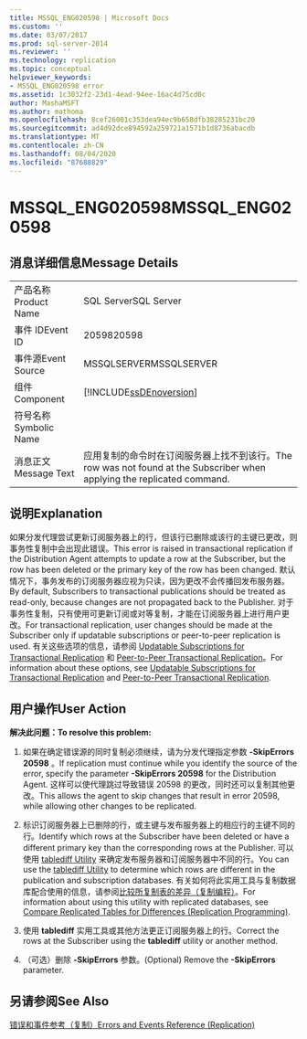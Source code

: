 ```yaml
---
title: MSSQL_ENG020598 | Microsoft Docs
ms.custom: ''
ms.date: 03/07/2017
ms.prod: sql-server-2014
ms.reviewer: ''
ms.technology: replication
ms.topic: conceptual
helpviewer_keywords:
- MSSQL_ENG020598 error
ms.assetid: 1c3032f2-23d1-4ead-94ee-16ac4d75cd0c
author: MashaMSFT
ms.author: mathoma
ms.openlocfilehash: 8cef26001c353dea94ec9b658dfb38285231bc20
ms.sourcegitcommit: ad4d92dce894592a259721a1571b1d8736abacdb
ms.translationtype: MT
ms.contentlocale: zh-CN
ms.lasthandoff: 08/04/2020
ms.locfileid: "87688829"
---
```

# <a name="mssql_eng020598"></a><span data-ttu-id="a16ef-102">MSSQL_ENG020598</span><span class="sxs-lookup"><span data-stu-id="a16ef-102">MSSQL_ENG020598</span></span>
    
## <a name="message-details"></a><span data-ttu-id="a16ef-103">消息详细信息</span><span class="sxs-lookup"><span data-stu-id="a16ef-103">Message Details</span></span>  
  
|||  
|-|-|  
|<span data-ttu-id="a16ef-104">产品名称</span><span class="sxs-lookup"><span data-stu-id="a16ef-104">Product Name</span></span>|<span data-ttu-id="a16ef-105">SQL Server</span><span class="sxs-lookup"><span data-stu-id="a16ef-105">SQL Server</span></span>|  
|<span data-ttu-id="a16ef-106">事件 ID</span><span class="sxs-lookup"><span data-stu-id="a16ef-106">Event ID</span></span>|<span data-ttu-id="a16ef-107">20598</span><span class="sxs-lookup"><span data-stu-id="a16ef-107">20598</span></span>|  
|<span data-ttu-id="a16ef-108">事件源</span><span class="sxs-lookup"><span data-stu-id="a16ef-108">Event Source</span></span>|<span data-ttu-id="a16ef-109">MSSQLSERVER</span><span class="sxs-lookup"><span data-stu-id="a16ef-109">MSSQLSERVER</span></span>|  
|<span data-ttu-id="a16ef-110">组件</span><span class="sxs-lookup"><span data-stu-id="a16ef-110">Component</span></span>|[!INCLUDE[ssDEnoversion](../../includes/ssdenoversion-md.md)]|  
|<span data-ttu-id="a16ef-111">符号名称</span><span class="sxs-lookup"><span data-stu-id="a16ef-111">Symbolic Name</span></span>||  
|<span data-ttu-id="a16ef-112">消息正文</span><span class="sxs-lookup"><span data-stu-id="a16ef-112">Message Text</span></span>|<span data-ttu-id="a16ef-113">应用复制的命令时在订阅服务器上找不到该行。</span><span class="sxs-lookup"><span data-stu-id="a16ef-113">The row was not found at the Subscriber when applying the replicated command.</span></span>|  
  
## <a name="explanation"></a><span data-ttu-id="a16ef-114">说明</span><span class="sxs-lookup"><span data-stu-id="a16ef-114">Explanation</span></span>  
 <span data-ttu-id="a16ef-115">如果分发代理尝试更新订阅服务器上的行，但该行已删除或该行的主键已更改，则事务性复制中会出现此错误。</span><span class="sxs-lookup"><span data-stu-id="a16ef-115">This error is raised in transactional replication if the Distribution Agent attempts to update a row at the Subscriber, but the row has been deleted or the primary key of the row has been changed.</span></span> <span data-ttu-id="a16ef-116">默认情况下，事务发布的订阅服务器应视为只读，因为更改不会传播回发布服务器。</span><span class="sxs-lookup"><span data-stu-id="a16ef-116">By default, Subscribers to transactional publications should be treated as read-only, because changes are not propagated back to the Publisher.</span></span> <span data-ttu-id="a16ef-117">对于事务性复制，只有使用可更新订阅或对等复制，才能在订阅服务器上进行用户更改。</span><span class="sxs-lookup"><span data-stu-id="a16ef-117">For transactional replication, user changes should be made at the Subscriber only if updatable subscriptions or peer-to-peer replication is used.</span></span> <span data-ttu-id="a16ef-118">有关这些选项的信息，请参阅 [Updatable Subscriptions for Transactional Replication](transactional/updatable-subscriptions-for-transactional-replication.md) 和 [Peer-to-Peer Transactional Replication](transactional/peer-to-peer-transactional-replication.md)。</span><span class="sxs-lookup"><span data-stu-id="a16ef-118">For information about these options, see [Updatable Subscriptions for Transactional Replication](transactional/updatable-subscriptions-for-transactional-replication.md) and [Peer-to-Peer Transactional Replication](transactional/peer-to-peer-transactional-replication.md).</span></span>  
  
## <a name="user-action"></a><span data-ttu-id="a16ef-119">用户操作</span><span class="sxs-lookup"><span data-stu-id="a16ef-119">User Action</span></span>  
 <span data-ttu-id="a16ef-120">**解决此问题：**</span><span class="sxs-lookup"><span data-stu-id="a16ef-120">**To resolve this problem:**</span></span>  
  
1.  <span data-ttu-id="a16ef-121">如果在确定错误源的同时复制必须继续，请为分发代理指定参数 **-SkipErrors 20598** 。</span><span class="sxs-lookup"><span data-stu-id="a16ef-121">If replication must continue while you identify the source of the error, specify the parameter **-SkipErrors 20598** for the Distribution Agent.</span></span> <span data-ttu-id="a16ef-122">这样可以使代理跳过导致错误 20598 的更改，同时还可以复制其他更改。</span><span class="sxs-lookup"><span data-stu-id="a16ef-122">This allows the agent to skip changes that result in error 20598, while allowing other changes to be replicated.</span></span>  
  
2.  <span data-ttu-id="a16ef-123">标识订阅服务器上已删除的行，或主键与发布服务器上的相应行的主键不同的行。</span><span class="sxs-lookup"><span data-stu-id="a16ef-123">Identify which rows at the Subscriber have been deleted or have a different primary key than the corresponding rows at the Publisher.</span></span> <span data-ttu-id="a16ef-124">可以使用 [tablediff Utility](../../tools/tablediff-utility.md) 来确定发布服务器和订阅服务器中不同的行。</span><span class="sxs-lookup"><span data-stu-id="a16ef-124">You can use the [tablediff Utility](../../tools/tablediff-utility.md) to determine which rows are different in the publication and subscription databases.</span></span> <span data-ttu-id="a16ef-125">有关如何将此实用工具与复制数据库配合使用的信息，请参阅[比较所复制表的差异（复制编程）](administration/compare-replicated-tables-for-differences-replication-programming.md)。</span><span class="sxs-lookup"><span data-stu-id="a16ef-125">For information about using this utility with replicated databases, see [Compare Replicated Tables for Differences &#40;Replication Programming&#41;](administration/compare-replicated-tables-for-differences-replication-programming.md).</span></span>  
  
3.  <span data-ttu-id="a16ef-126">使用 **tablediff** 实用工具或其他方法更正订阅服务器上的行。</span><span class="sxs-lookup"><span data-stu-id="a16ef-126">Correct the rows at the Subscriber using the **tablediff** utility or another method.</span></span>  
  
4.  <span data-ttu-id="a16ef-127">（可选）删除 **-SkipErrors** 参数。</span><span class="sxs-lookup"><span data-stu-id="a16ef-127">(Optional) Remove the **-SkipErrors** parameter.</span></span>  
  
## <a name="see-also"></a><span data-ttu-id="a16ef-128">另请参阅</span><span class="sxs-lookup"><span data-stu-id="a16ef-128">See Also</span></span>  
 [<span data-ttu-id="a16ef-129">错误和事件参考（复制）</span><span class="sxs-lookup"><span data-stu-id="a16ef-129">Errors and Events Reference &#40;Replication&#41;</span></span>](errors-and-events-reference-replication.md)  
  
  
